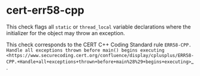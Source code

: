 cert-err58-cpp
==============

This check flags all `static` or `thread_local` variable declarations
where the initializer for the object may throw an exception.

This check corresponds to the CERT C++ Coding Standard rule
`ERR58-CPP. Handle all exceptions thrown before main() begins executing <https://www.securecoding.cert.org/confluence/display/cplusplus/ERR58-CPP.+Handle+all+exceptions+thrown+before+main%28%29+begins+executing>`\_.
